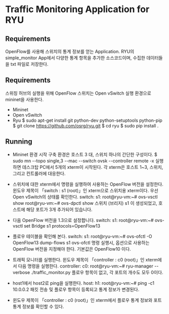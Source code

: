 # Traffic Monitoring Application for RYU

## Requirements
OpenFlow를 사용해 스위치의 통계 정보를 얻는 Application. RYU의 simple_monitor App에서 다양한 통계 항목을 추가한 소스코드이며, 수집한 데이터들을 txt 파일로 저장한다.

## Requirements
스위칭 허브의 실행을 위해 OpenFlow 스위치는 Open vSwitch 실행 환경으로 mininet을 사용한다.
- Mininet
- Open vSwitch
- Ryu
    $ sudo apt-get install git python-dev python-setuptools python-pip
    $ git clone https://github.com/osrg/ryu.git
    $ cd ryu
    $ sudo pip install .

## Running
- Mininet 환경 시작
구축 환경은 호스트 3 대, 스위치 하나의 간단한 구성이다.
    $ sudo mn --topo single,3 --mac --switch ovsk --controller remote -x
실행하면 데스크탑 PC에서 5개의 xterm이 시작된다. 각 xterm은 호스트 1~3, 스위치, 그리고 컨트롤러에 대응한다.


- 스위치에 대한 xterm에서 명령을 실행하여 사용하는 OpenFlow 버전을 설정한다.
윈도우 제목이 「switch : s1 (root)」인 xterm으로 스위치용 xterm이다.
우선 Open vSwitch의 상태를 확인한다.
    switch: s1:
    root@ryu-vm:~# ovs-vsctl show
    root@ryu-vm:~# ovs-dpctl show
스위치 (브리지) s1 이 생성되었고, 호스트에 해당 포트가 3개 추가되어 있습니다.

- 다음 OpenFlow 버전을 1.3으로 설정합니다.
    switch: s1:
    root@ryu-vm:~# ovs-vsctl set Bridge s1 protocols=OpenFlow13

- 플로우 테이블을 확인해 본다.
    switch: s1:
    root@ryu-vm:~# ovs-ofctl -O OpenFlow13 dump-flows s1
ovs-ofctl 명령 실행시, 옵션으로 사용하는 OpenFlow 버전을 지정해야 한다. 기본값은 OpenFlow10 이다.

- 트래픽 모니터를 실행한다.
윈도우 제목이 「controller : c0 (root)」인 xterm에서 다음 명령을 실행한다.
    controller: c0:
    root@ryu-vm:~# ryu-manager --verbose ./traffic_monitor.py
플로우 항목이 없고, 각 포트의 개수도 모두 0이다.

- host1에서 host2로 ping을 실행한다.
    host: h1:
    root@ryu-vm:~# ping -c1 10.0.0.2
패킷 전송 및 플로우 항목이 등록되고 통계 정보가 변경된다.

- 윈도우 제목이 「controller : c0 (root)」인 xterm에서 플로우 통계 정보와 포트 통계 정보를 확인할 수 있다.



